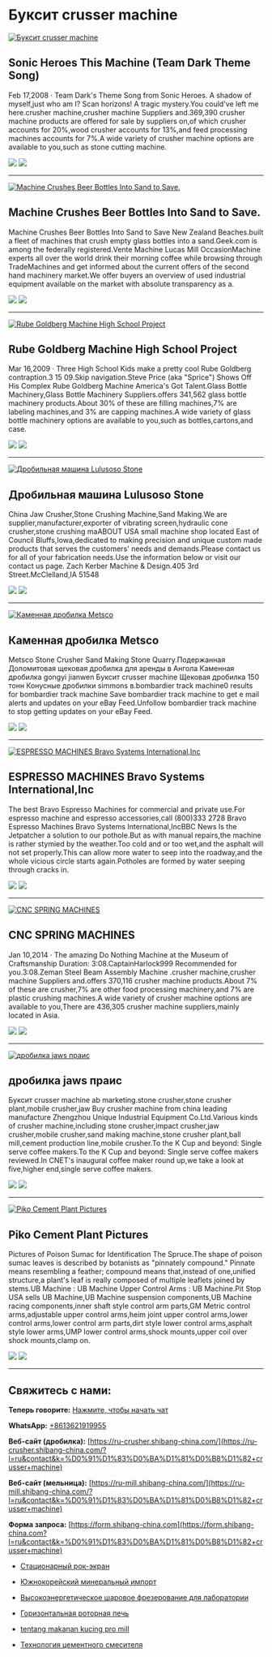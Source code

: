 # Буксит crusser machine

<a href="https://swt.shibang-china.com/?l=ru&img&k=%D0%91%D1%83%D0%BA%D1%81%D0%B8%D1%82+crusser+machine" target="_blank">![Буксит crusser machine](http://static.shibang-china.com/all-800x300/473.jpg)</a>

## Sonic Heroes This Machine (Team Dark Theme Song)
Feb 17,2008 · Team Dark's Theme Song from Sonic Heroes. A shadow of myself,just who am I? Scan horizons! A tragic mystery.You could've left me here.crusher machine,crusher machine Suppliers and.369,390 crusher machine products are offered for sale by suppliers on,of which crusher accounts for 20%,wood crusher accounts for 13%,and feed processing machines accounts for 7%.A wide variety of crusher machine options are available to you,such as stone cutting machine.


<a href="https://whatsapp.shibangsoft.com/WhatsApp.php" target="_blank" title="WhatsApp">![](http://static.shibang-china.com/icon/whatsapp.png)</a> <a href="https://swt.shibang-china.com/?l=ru&icon&k=%D0%91%D1%83%D0%BA%D1%81%D0%B8%D1%82+crusser+machine" target="_blank">![](http://static.shibang-china.com/icon/chat-ru.png)</a>

---

<a href="https://swt.shibang-china.com/?l=ru&img&k=%D0%91%D1%83%D0%BA%D1%81%D0%B8%D1%82+crusser+machine" target="_blank">![Machine Crushes Beer Bottles Into Sand to Save.](http://static.shibang-china.com/all-800x300/800.jpg)</a>

## Machine Crushes Beer Bottles Into Sand to Save.
Machine Crushes Beer Bottles Into Sand to Save New Zealand Beaches.built a fleet of machines that crush empty glass bottles into a sand.Geek.com is among the federally registered.Vente Machine Lucas Mill OccasionMachine experts all over the world drink their morning coffee while browsing through TradeMachines and get informed about the current offers of the second hand machinery market.We offer buyers an overview of used industrial equipment available on the market with absolute transparency as a.


<a href="https://whatsapp.shibangsoft.com/WhatsApp.php" target="_blank" title="WhatsApp">![](http://static.shibang-china.com/icon/whatsapp.png)</a> <a href="https://swt.shibang-china.com/?l=ru&icon&k=%D0%91%D1%83%D0%BA%D1%81%D0%B8%D1%82+crusser+machine" target="_blank">![](http://static.shibang-china.com/icon/chat-ru.png)</a>

---

<a href="https://swt.shibang-china.com/?l=ru&img&k=%D0%91%D1%83%D0%BA%D1%81%D0%B8%D1%82+crusser+machine" target="_blank">![Rube Goldberg Machine High School Project](http://static.shibang-china.com/all-800x300/177.jpg)</a>

## Rube Goldberg Machine High School Project
Mar 16,2009 · Three High School Kids make a pretty cool Rube Goldberg contraption.3 15 09.Skip navigation.Steve Price (aka "Sprice") Shows Off His Complex Rube Goldberg Machine America's Got Talent.Glass Bottle Machinery,Glass Bottle Machinery Suppliers.offers 341,562 glass bottle machinery products.About 30% of these are filling machines,7% are labeling machines,and 3% are capping machines.A wide variety of glass bottle machinery options are available to you,such as bottles,cartons,and case.


<a href="https://whatsapp.shibangsoft.com/WhatsApp.php" target="_blank" title="WhatsApp">![](http://static.shibang-china.com/icon/whatsapp.png)</a> <a href="https://swt.shibang-china.com/?l=ru&icon&k=%D0%91%D1%83%D0%BA%D1%81%D0%B8%D1%82+crusser+machine" target="_blank">![](http://static.shibang-china.com/icon/chat-ru.png)</a>

---

<a href="https://swt.shibang-china.com/?l=ru&img&k=%D0%91%D1%83%D0%BA%D1%81%D0%B8%D1%82+crusser+machine" target="_blank">![Дробильная машина Lulusoso Stone](http://static.shibang-china.com/all-800x300/726.jpg)</a>

## Дробильная машина Lulusoso Stone
China Jaw Crusher,Stone Crushing Machine,Sand Making.We are supplier,manufacturer,exporter of vibrating screen,hydraulic cone crusher,stone crushing maABOUT USA small machine shop located East of Council Bluffs,Iowa,dedicated to making precision and unique custom made products that serves the customers' needs and demands.Please contact us for all of your fabrication needs.Use the information below or visit our contact us page. Zach Kerber Machine & Design.405 3rd Street.McClelland,IA 51548


<a href="https://whatsapp.shibangsoft.com/WhatsApp.php" target="_blank" title="WhatsApp">![](http://static.shibang-china.com/icon/whatsapp.png)</a> <a href="https://swt.shibang-china.com/?l=ru&icon&k=%D0%91%D1%83%D0%BA%D1%81%D0%B8%D1%82+crusser+machine" target="_blank">![](http://static.shibang-china.com/icon/chat-ru.png)</a>

---

<a href="https://swt.shibang-china.com/?l=ru&img&k=%D0%91%D1%83%D0%BA%D1%81%D0%B8%D1%82+crusser+machine" target="_blank">![Каменная дробилка Metsco](http://static.shibang-china.com/all-800x300/43.jpg)</a>

## Каменная дробилка Metsco
Metsco Stone Crusher Sand Making Stone Quarry.Подержанная Доломитовая щековая дробилка для аренды в Ангола Каменная дробилка gongyi jianwen Буксит crusser machine Щековая дробилка 150 тонн Конусные дробилки simmons в.bombardier track machine0 results for bombardier track machine Save bombardier track machine to get e mail alerts and updates on your eBay Feed.Unfollow bombardier track machine to stop getting updates on your eBay Feed.


<a href="https://whatsapp.shibangsoft.com/WhatsApp.php" target="_blank" title="WhatsApp">![](http://static.shibang-china.com/icon/whatsapp.png)</a> <a href="https://swt.shibang-china.com/?l=ru&icon&k=%D0%91%D1%83%D0%BA%D1%81%D0%B8%D1%82+crusser+machine" target="_blank">![](http://static.shibang-china.com/icon/chat-ru.png)</a>

---

<a href="https://swt.shibang-china.com/?l=ru&img&k=%D0%91%D1%83%D0%BA%D1%81%D0%B8%D1%82+crusser+machine" target="_blank">![ESPRESSO MACHINES Bravo Systems International,Inc](http://static.shibang-china.com/all-800x300/859.jpg)</a>

## ESPRESSO MACHINES Bravo Systems International,Inc
The best Bravo Espresso Machines for commercial and private use.For espresso machine and espresso accessories,call (800)333 2728 Bravo Espresso Machines Bravo Systems International,IncBBC News Is the Jetpatcher a solution to our pothole.But as with manual repairs,the machine is rather stymied by the weather.Too cold and or too wet,and the asphalt will not set properly.This can allow more water to seep into the roadway,and the whole vicious circle starts again.Potholes are formed by water seeping through cracks in.


<a href="https://whatsapp.shibangsoft.com/WhatsApp.php" target="_blank" title="WhatsApp">![](http://static.shibang-china.com/icon/whatsapp.png)</a> <a href="https://swt.shibang-china.com/?l=ru&icon&k=%D0%91%D1%83%D0%BA%D1%81%D0%B8%D1%82+crusser+machine" target="_blank">![](http://static.shibang-china.com/icon/chat-ru.png)</a>

---

<a href="https://swt.shibang-china.com/?l=ru&img&k=%D0%91%D1%83%D0%BA%D1%81%D0%B8%D1%82+crusser+machine" target="_blank">![CNC SPRING MACHINES](http://static.shibang-china.com/all-800x300/1330.jpg)</a>

## CNC SPRING MACHINES
Jan 10,2014 · The amazing Do Nothing Machine at the Museum of Craftsmanship Duration: 3:08.CaptainHarlock999 Recommended for you.3:08.Zeman Steel Beam Assembly Machine .crusher machine,crusher machine Suppliers and.offers 370,116 crusher machine products.About 7% of these are crusher,7% are other food processing machinery,and 7% are plastic crushing machines.A wide variety of crusher machine options are available to you,There are 436,305 crusher machine suppliers,mainly located in Asia.


<a href="https://whatsapp.shibangsoft.com/WhatsApp.php" target="_blank" title="WhatsApp">![](http://static.shibang-china.com/icon/whatsapp.png)</a> <a href="https://swt.shibang-china.com/?l=ru&icon&k=%D0%91%D1%83%D0%BA%D1%81%D0%B8%D1%82+crusser+machine" target="_blank">![](http://static.shibang-china.com/icon/chat-ru.png)</a>

---

<a href="https://swt.shibang-china.com/?l=ru&img&k=%D0%91%D1%83%D0%BA%D1%81%D0%B8%D1%82+crusser+machine" target="_blank">![дробилка jaws праис](http://static.shibang-china.com/all-800x300/1484.jpg)</a>

## дробилка jaws праис
Буксит crusser machine ab marketing.stone crusher,stone crusher plant,mobile crusher,jaw Buy crusher machine from china leading manufacture Zhengzhou Unique Industrial Equipment Co.Ltd.Various kinds of crusher machine,including stone crusher,impact crusher,jaw crusher,mobile crusher,sand making machine,stone crusher plant,ball mill,cement production line,mobile crusher.To the K Cup and beyond: Single serve coffee makers.To the K Cup and beyond: Single serve coffee makers reviewed.In CNET's inaugural coffee maker round up,we take a look at five,higher end,single serve coffee makers.


<a href="https://whatsapp.shibangsoft.com/WhatsApp.php" target="_blank" title="WhatsApp">![](http://static.shibang-china.com/icon/whatsapp.png)</a> <a href="https://swt.shibang-china.com/?l=ru&icon&k=%D0%91%D1%83%D0%BA%D1%81%D0%B8%D1%82+crusser+machine" target="_blank">![](http://static.shibang-china.com/icon/chat-ru.png)</a>

---

<a href="https://swt.shibang-china.com/?l=ru&img&k=%D0%91%D1%83%D0%BA%D1%81%D0%B8%D1%82+crusser+machine" target="_blank">![Piko Cement Plant Pictures](http://static.shibang-china.com/all-800x300/76.jpg)</a>

## Piko Cement Plant Pictures
Pictures of Poison Sumac for Identification The Spruce.The shape of poison sumac leaves is described by botanists as "pinnately compound." Pinnate means resembling a feather; compound means that,instead of one,unified structure,a plant's leaf is really composed of multiple leaflets joined by stems.UB Machine : UB Machine Upper Control Arms : UB Machine.Pit Stop USA sells UB Machine,UB Machine suspension components,UB Machine racing components,inner shaft style control arm parts,GM Metric control arms,adjustable upper control arms,heim joint upper control arms,lower control arms,lower control arm parts,dirt style lower control arms,asphalt style lower arms,UMP lower control arms,shock mounts,upper coil over shock mounts,clamp on.


<a href="https://whatsapp.shibangsoft.com/WhatsApp.php" target="_blank" title="WhatsApp">![](http://static.shibang-china.com/icon/whatsapp.png)</a> <a href="https://swt.shibang-china.com/?l=ru&icon&k=%D0%91%D1%83%D0%BA%D1%81%D0%B8%D1%82+crusser+machine" target="_blank">![](http://static.shibang-china.com/icon/chat-ru.png)</a>

---
## Свяжитесь с нами:

**Теперь говорите:** [Нажмите, чтобы начать чат](https://swt.shibang-china.com?l=ru&contact&k=%D0%91%D1%83%D0%BA%D1%81%D0%B8%D1%82+crusser+machine)

**WhatsApp:**  [+8613621919955](https://whatsapp.shibangsoft.com/WhatsApp.php)

**Веб-сайт (дробилка):** [https://ru-crusher.shibang-china.com/](https://ru-crusher.shibang-china.com/?l=ru&contact&k=%D0%91%D1%83%D0%BA%D1%81%D0%B8%D1%82+crusser+machine)

**Веб-сайт (мельница):** [https://ru-mill.shibang-china.com/](https://ru-mill.shibang-china.com/?l=ru&contact&k=%D0%91%D1%83%D0%BA%D1%81%D0%B8%D1%82+crusser+machine)

**Форма запроса:** [https://form.shibang-china.com](https://form.shibang-china.com?l=ru&contact&k=%D0%91%D1%83%D0%BA%D1%81%D0%B8%D1%82+crusser+machine)

* [Стационарный рок-экран](../28/%D0%A1%D1%82%D0%B0%D1%86%D0%B8%D0%BE%D0%BD%D0%B0%D1%80%D0%BD%D1%8B%D0%B9%20%D1%80%D0%BE%D0%BA-%D1%8D%D0%BA%D1%80%D0%B0%D0%BD.md)

* [Южнокорейский минеральный импорт](../28/%D0%AE%D0%B6%D0%BD%D0%BE%D0%BA%D0%BE%D1%80%D0%B5%D0%B9%D1%81%D0%BA%D0%B8%D0%B9%20%D0%BC%D0%B8%D0%BD%D0%B5%D1%80%D0%B0%D0%BB%D1%8C%D0%BD%D1%8B%D0%B9%20%D0%B8%D0%BC%D0%BF%D0%BE%D1%80%D1%82.md)

* [Высокоэнергетическое шаровое фрезерование для лаборатории](../30/%D0%92%D1%8B%D1%81%D0%BE%D0%BA%D0%BE%D1%8D%D0%BD%D0%B5%D1%80%D0%B3%D0%B5%D1%82%D0%B8%D1%87%D0%B5%D1%81%D0%BA%D0%BE%D0%B5%20%D1%88%D0%B0%D1%80%D0%BE%D0%B2%D0%BE%D0%B5%20%D1%84%D1%80%D0%B5%D0%B7%D0%B5%D1%80%D0%BE%D0%B2%D0%B0%D0%BD%D0%B8%D0%B5%20%D0%B4%D0%BB%D1%8F%20%D0%BB%D0%B0%D0%B1%D0%BE%D1%80%D0%B0%D1%82%D0%BE%D1%80%D0%B8%D0%B8.md)

* [Горизонтальная роторная печь](../30/%D0%93%D0%BE%D1%80%D0%B8%D0%B7%D0%BE%D0%BD%D1%82%D0%B0%D0%BB%D1%8C%D0%BD%D0%B0%D1%8F%20%D1%80%D0%BE%D1%82%D0%BE%D1%80%D0%BD%D0%B0%D1%8F%20%D0%BF%D0%B5%D1%87%D1%8C.md)

* [tentang makanan kucing pro mill](../28/tentang%20makanan%20kucing%20pro%20mill.md)

* [Технология цементного смесителя](../26/%D0%A2%D0%B5%D1%85%D0%BD%D0%BE%D0%BB%D0%BE%D0%B3%D0%B8%D1%8F%20%D1%86%D0%B5%D0%BC%D0%B5%D0%BD%D1%82%D0%BD%D0%BE%D0%B3%D0%BE%20%D1%81%D0%BC%D0%B5%D1%81%D0%B8%D1%82%D0%B5%D0%BB%D1%8F.md)